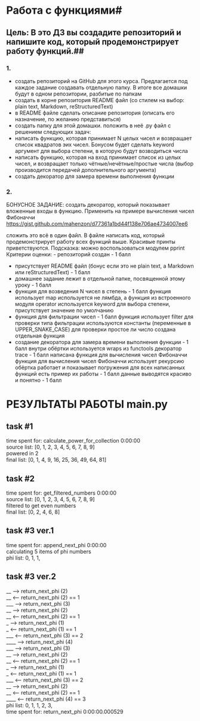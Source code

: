 # Работа с функциями#
## Цель: В это ДЗ вы создадите репозиторий и напишите код, который продемонстрирует работу функций.##
### 1. ###
- создать репозиторий на GitHub для этого курса. Предлагается под каждое задание создавать отдельную папку. В итоге все домашки будут в одном репозитории, разбитые по папкам
- создать в корне репозитория README файл (со стилем на выбор: plain text, Markdown, reStructuredText)
- в README файле сделать описание репозитория (описать его назначение, по желанию представиться)
- создать папку для этой домашки. положить в неё .py файл с решением следующих задач:
- написать функцию, которая принимает N целых чисел и возвращает список квадратов эих чисел.
Бонусом будет сделать keyword аргумент для выбора степени, в которую будут возводиться числа
- написать функцию, которая на вход принимает список из целых чисел,
и возвращает только чётные/нечётные/простые числа
(выбор производится передачей дополнительного аргумента)
- создать декоратор для замера времени выполнения функции

### 2. ###
БОНУСНОЕ ЗАДАНИЕ: создать декоратор, который показывает вложенные входы в функцию.
Применить на примере вычисления чисел Фибоначчи
https://gist.github.com/mahenzon/d77361a1bd44f138e706ae4734007ee6

сложить это всё в один файл. В файле написать код, который продемонстрирует работу всех функций выше.
 Красивые принты приветствуются. Подсказка: можно воспользоваться модулем pprint
Критерии оценки: - репозиторий создан - 1 балл
- присутствует README файл (бонус если это не plain text, а Markdown или reStructuredText) - 1 балл
- домашнее задание лежит в отдельной папке, посвященной этому уроку - 1 балл
- функция для возведения N чисел в степень - 1 балл
функция использует map
используется не лямбда, а функция из встроенного модуля operator
используется keyword для выбора степени, присутствует значение по умолчанию
- функция для фильтрации чисел - 1 балл
функция использует filter
для проверки типа фильтрации используются константы (переменные в UPPER_SNAKE_CASE)
для проверки простое ли число создана отдельная функция
- создание декоратора для замера времени выполнения функции - 1 балл
внутри обёртки используется wraps из functools
декоратор trace - 1 балл
написана функция для вычисления чисел Фибоначчи
функция для вычисления чисел Фибоначчи использует рекурсию
обёртка работает и показывает погружения
для всех написанных функций есть пример их работы - 1 балл
данные выводятся красиво и понятно - 1 балл


# РЕЗУЛЬТАТЫ РАБОТЫ main.py #

## task #1 ##
time spent for: calculate_power_for_collection 0:00:00  
source list: [0, 1, 2, 3, 4, 5, 6, 7, 8, 9]  
powered in 2  
final list: [0, 1, 4, 9, 16, 25, 36, 49, 64, 81]  

## task #2 ##  
time spent for: get_filtered_numbers 0:00:00  
source list: [0, 1, 2, 3, 4, 5, 6, 7, 8, 9]  
filtered to get even numbers  
final list: [0, 2, 4, 6, 8]  

## task #3 ver.1 ##
time spent for: append_next_phi 0:00:00  
calculating 5 items of phi numbers  
phi list: 0, 1, 1,  

## task #3 ver.2 ##
__ --> return_next_phi (2)  
__ <-- return_next_phi (2) == 1  
___ --> return_next_phi (3)  
__ --> return_next_phi (2)  
__ <-- return_next_phi (2) == 1  
_ --> return_next_phi (1)  
_ <-- return_next_phi (1) == 1  
___ <-- return_next_phi (3) == 2  
____ --> return_next_phi (4)  
___ --> return_next_phi (3)  
__ --> return_next_phi (2)  
__ <-- return_next_phi (2) == 1  
_ --> return_next_phi (1)  
_ <-- return_next_phi (1) == 1  
___ <-- return_next_phi (3) == 2  
__ --> return_next_phi (2)  
__ <-- return_next_phi (2) == 1  
____ <-- return_next_phi (4) == 3  
phi list: 0, 1, 1, 2, 3,  
time spent for: return_next_phi 0:00:00.000529  

